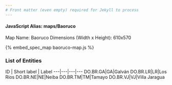 ```yaml
---
# Front matter (even empty) required for Jekyll to process
---
```


#### JavaScript Alias: maps/Baoruco

Map Name: Baoruco
Dimensions (Width x Height): 610x570



{% embed_spec_map baoruco-map.js %}

### List of Entities

ID | Short label | Label
---|---|---|---
DO.BR.GA|GA|Galván
DO.BR.LR|LR|Los Ríos
DO.BR.NE|NE|Neiba
DO.BR.TM|TM|Tamayo
DO.BR.VJ|VJ|Villa Jaragua
